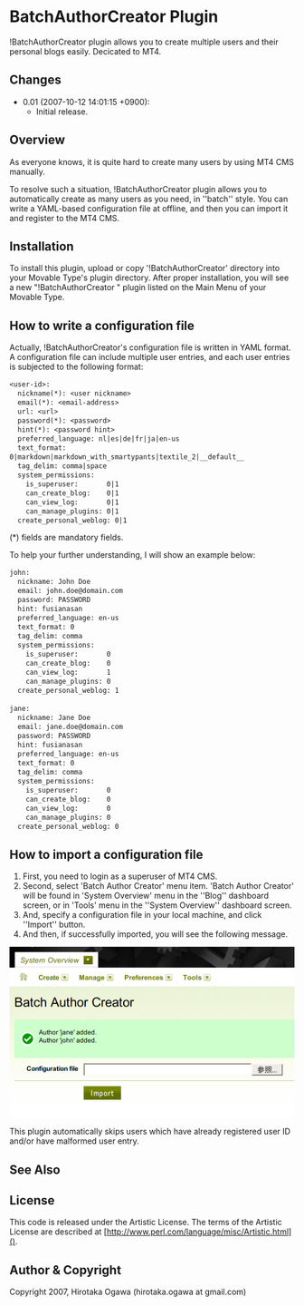 # BatchAuthorCreator Plugin

!BatchAuthorCreator plugin allows you to create multiple users and their personal blogs easily.  Decicated to MT4.

## Changes

 * 0.01 (2007-10-12 14:01:15 +0900):
   * Initial release.

## Overview

As everyone knows, it is quite hard to create many users by using MT4 CMS manually.

To resolve such a situation, !BatchAuthorCreator plugin allows you to automatically create as many users as you need, in ''batch'' style.  You can write a YAML-based configuration file at offline, and then you can import it and register to the MT4 CMS.

## Installation

To install this plugin, upload or copy '!BatchAuthorCreator' directory into your Movable Type's plugin directory. After proper installation, you will see a new "!BatchAuthorCreator <version number>" plugin listed on the Main Menu of your Movable Type.

## How to write a configuration file

Actually, !BatchAuthorCreator's configuration file is written in YAML format.  A configuration file can include multiple user entries, and each user entries is subjected to the following format:

    <user-id>:
      nickname(*): <user nickname>
      email(*): <email-address>
      url: <url>
      password(*): <password>
      hint(*): <password hint>
      preferred_language: nl|es|de|fr|ja|en-us
      text_format: 0|markdown|markdown_with_smartypants|textile_2|__default__
      tag_delim: comma|space
      system_permissions:
        is_superuser:       0|1
        can_create_blog:    0|1
        can_view_log:       0|1
        can_manage_plugins: 0|1
      create_personal_weblog: 0|1

(*) fields are mandatory fields.

To help your further understanding, I will show an example below:

    john:
      nickname: John Doe
      email: john.doe@domain.com
      password: PASSWORD
      hint: fusianasan
      preferred_language: en-us
      text_format: 0
      tag_delim: comma
      system_permissions:
        is_superuser:       0
        can_create_blog:    0
        can_view_log:       1
        can_manage_plugins: 0
      create_personal_weblog: 1
    
    jane:
      nickname: Jane Doe
      email: jane.doe@domain.com
      password: PASSWORD
      hint: fusianasan
      preferred_language: en-us
      text_format: 0
      tag_delim: comma
      system_permissions:
        is_superuser:       0
        can_create_blog:    0
        can_view_log:       0
        can_manage_plugins: 0
      create_personal_weblog: 0

## How to import a configuration file

 1. First, you need to login as a superuser of MT4 CMS.
 1. Second, select 'Batch Author Creator' menu item.  'Batch Author Creator' will be found in 'System Overview' menu in the ''Blog'' dashboard screen, or in 'Tools' menu in the ''System Overview'' dashboard screen.
 1. And, specify a configuration file in your local machine, and click ''Import'' button.
 1. And then, if successfully imported, you will see the following message.

![](images/BatchAuthorCreator_en.png)

This plugin automatically skips users which have already registered user ID and/or have malformed user entry.

## See Also

## License

This code is released under the Artistic License. The terms of the Artistic License are described at [http://www.perl.com/language/misc/Artistic.html]().

## Author & Copyright

Copyright 2007, Hirotaka Ogawa (hirotaka.ogawa at gmail.com)
